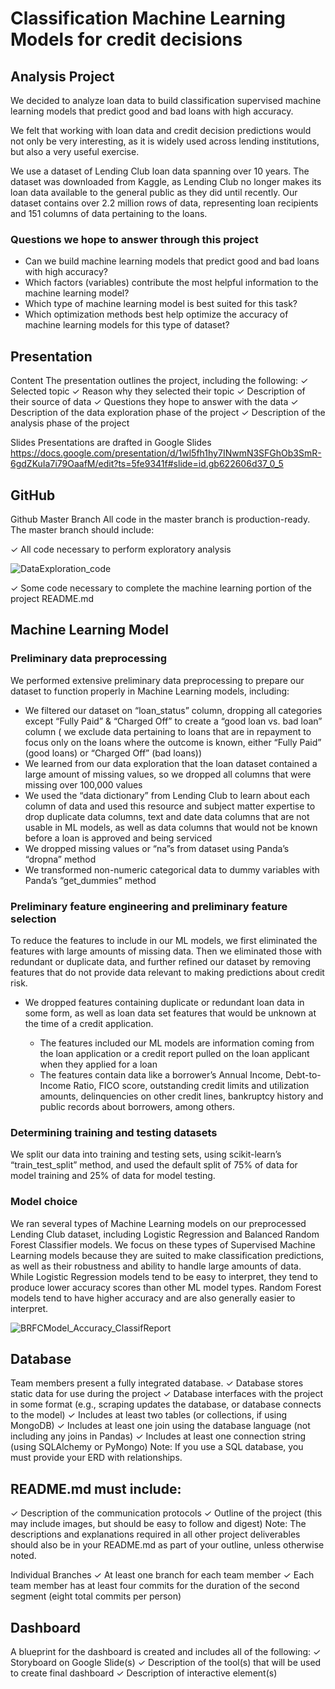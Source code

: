 # Classification Machine Learning Models for credit decisions



## Analysis Project
We decided to analyze loan data to build classification supervised machine learning models that predict good and bad loans with high accuracy.

We felt that working with loan data and credit decision predictions would not only be very interesting, as it is widely used across lending institutions, but also a very useful exercise. 

We use a dataset of Lending Club loan data spanning over 10 years.  The dataset was downloaded from Kaggle, as Lending Club no longer makes its loan data available to the general public as they did until recently.  Our dataset contains over 2.2 million rows of data, representing loan recipients and 151 columns of data pertaining to the loans. 

### Questions we hope to answer through this project

* Can we build machine learning models that predict good and bad loans with high accuracy?
* Which factors (variables) contribute the most helpful information to the machine learning model?
* Which type of machine learning model is best suited for this task?
* Which optimization methods best help optimize the accuracy of machine learning models for this type of dataset?

## Presentation 

Content 
The presentation outlines the project, including the following: 
✓ Selected topic 
✓ Reason why they selected their topic 
✓ Description of their source of data 
✓ Questions they hope to answer with the data 
✓ Description of the data exploration phase of the project 
✓ Description of the analysis phase of the project 

Slides Presentations are drafted in Google Slides
https://docs.google.com/presentation/d/1wl5fh1hy7INwmN3SFGhOb3SmR-6gdZKuIa7i79OaafM/edit?ts=5fe9341f#slide=id.gb622606d37_0_5

## GitHub
Github
Master Branch 
All code in the master branch is production-ready. 
The master branch should include: 

✓ All code necessary to perform exploratory analysis 

![DataExploration_code](https://github.com/JRHattan/Dummy_Hub/blob/main/Resources/DataExploration_code.PNG)

✓ Some code necessary to complete the machine learning portion of the project README.md 

## Machine Learning Model

### Preliminary data preprocessing
We performed extensive preliminary data preprocessing to prepare our dataset to function properly in Machine Learning models, including:
* We filtered our dataset on “loan_status” column, dropping all categories except “Fully Paid” & “Charged Off” to create a “good loan vs. bad loan” column ( we exclude data pertaining to  loans that are in repayment to focus only on the loans where the outcome is known, either “Fully Paid” (good loans) or “Charged Off” (bad loans))
* We learned from our data exploration  that the loan dataset contained a large amount of missing values, so we dropped all columns that were missing over 100,000 values
* We used the “data dictionary” from Lending Club to learn about each column of data and used this resource and subject matter expertise to drop duplicate data columns, text and date data columns that are not usable in ML models, as well as data columns  that would not be known before a loan is approved and being serviced
* We dropped missing values or “na”s from dataset using Panda’s “dropna” method
* We transformed non-numeric categorical data to dummy variables with Panda’s “get_dummies” method


### Preliminary feature engineering and preliminary feature selection

To reduce the features to include in our ML models, we first eliminated the features with large amounts of missing data. Then we eliminated those with redundant or duplicate data, and further refined our dataset by removing features that do not provide data relevant to making predictions about credit risk.

 * We dropped features containing duplicate or redundant loan data in some form, as well as loan data set features that would be unknown at the time of a credit application.

    * The  features included our ML models are information coming from the loan application or a credit report pulled on the loan applicant when they applied for a loan 
    * The features contain data like a borrower’s Annual Income, Debt-to-Income Ratio, FICO score, outstanding credit limits and utilization amounts, delinquencies on other credit lines, bankruptcy history and public records about borrowers, among others.

### Determining training and testing datasets
We split our data into training and testing sets, using scikit-learn’s “train_test_split” method, and used the default split of 75% of data for model training and 25% of data for model testing.  



### Model choice
We ran several types of Machine Learning models on our preprocessed Lending Club dataset, including Logistic Regression and Balanced Random Forest Classifier models. We focus on these types of Supervised Machine Learning models because they are suited to make classification predictions, as well as their robustness and ability to handle large amounts of data. While Logistic Regression models tend to be easy to interpret, they tend to produce lower accuracy scores than other ML model types. Random Forest models tend to have higher accuracy and are also generally easier to interpret.

![BRFCModel_Accuracy_ClassifReport](https://github.com/JRHattan/Dummy_Hub/blob/main/Resources/BRFCModel_Accuracy_ClassifReport.PNG)




## Database
 
Team members present a fully integrated database. 
✓ Database stores static data for use during the project 
✓ Database interfaces with the project in some format (e.g., scraping updates the database, or database connects to the model) 
✓ Includes at least two tables (or collections, if using MongoDB) 
✓ Includes at least one join using the database language (not including any joins in Pandas) 
✓ Includes at least one connection string (using SQLAlchemy or PyMongo) 
Note: If you use a SQL database, you must provide your ERD with relationships.

<!-- ![Database connection](https://github.com/JRHattan/Dummy_Hub/blob/main/Resources/Database%20connection.PNG)  -->



## README.md must include: 
✓ Description of the communication protocols 
✓ Outline of the project (this may include images, but should be easy to follow and digest) Note: The descriptions and explanations required in all other project deliverables should also be in your README.md as part of your outline, unless otherwise noted.

Individual Branches 
✓ At least one branch for each team member 
✓ Each team member has at least four commits for the duration of the second segment (eight total commits per person)





## Dashboard
A blueprint for the dashboard is created and includes all of the following: 
✓ Storyboard on Google Slide(s) 
✓ Description of the tool(s) that will be used to create final dashboard 
✓ Description of interactive element(s)

